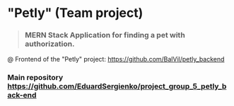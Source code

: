 # "Petly" (Team project)
> ### MERN Stack Application for finding a pet with authorization. 

@ Frontend of the "Petly" project: https://github.com/BalVil/petly_backend
### Main repository https://github.com/EduardSergienko/project_group_5_petly_back-end
